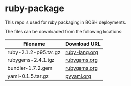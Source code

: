 ruby-package
============
This repo is used for ruby packaging in BOSH deployments.

The files can be downloaded from the following locations:

| Filename | Download URL |
| -------- | ------------ |
| ruby-2.1.2-p95.tar.gz | [ruby-lang.org](http://cache.ruby-lang.org/pub/ruby/2.1/ruby-2.1.2.tar.gz) |
| rubygems-2.4.1.tgz | [rubygems.org](http://production.cf.rubygems.org/rubygems/rubygems-2.4.1.tgz) |
| bundler-1.7.2.gem | [rubygems.org](https://rubygems.org/downloads/bundler-1.7.2.gem) |
| yaml-0.1.5.tar.gz | [pyyaml.org](http://pyyaml.org/download/libyaml/yaml-0.1.5.tar.gz) |
